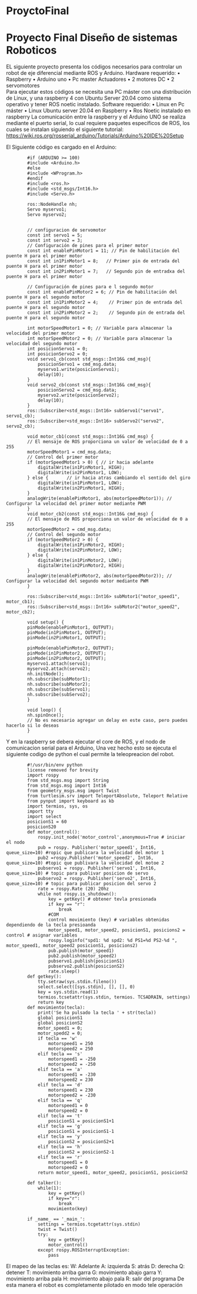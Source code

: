# ProyctoFinal
# Proyecto Final Diseño de sistemas Roboticos 
EL siguiente proyecto presenta los códigos necesarios para controlar un robot de eje diferencial mediante ROS y Arduino. 
Hardware requerido: 
    •	Raspberry 
    •	Arduino uno 
    •	Pc master
Actuadores 
    •	2 motores DC
    •	2 servomotores  
Para ejecutar estos códigos se necesita una PC máster con una distribución de Linux, y una raspberry 4 con Ubuntu Server 20.04 como sistema operativo y tener ROS noetic instalado.
Software requerido: 
    •	Linux en Pc máster
    •	Linux Ubuntu server 20.04 en Raspberry
    •	Ros Noetic instalado en raspberry 
La comunicación entre la raspberry y el Arduino UNO se realiza mediante el puerto serial, lo cual requiere paquetes específicos de ROS, los cuales se instalan siguiendo el siguiente tutorial: 
https://wiki.ros.org/rosserial_arduino/Tutorials/Arduino%20IDE%20Setup

 El Siguiente código es cargado en el Arduino: 
           
            #if (ARDUINO >= 100)
            #include <Arduino.h>
            #else
            #include <WProgram.h>
            #endif
            #include <ros.h>
            #include <std_msgs/Int16.h>
            #include <Servo.h>

            ros::NodeHandle nh;
            Servo myservo1;
            Servo myservo2;


            // configuracion de servomotor 
            const int servo1 = 5;
            const int servo2 = 3;
            // Configuración de pines para el primer motor
            const int enablePinMotor1 = 11; // Pin de habilitación del puente H para el primer motor
            const int in1PinMotor1 = 8;   // Primer pin de entrada del puente H para el primer motor
            const int in2PinMotor1 = 7;   // Segundo pin de entradxa del puente H para el primer motor

            // Configuración de pines para e l segundo motor
            const int enablePinMotor2 = 6; // Pin de habilitación del puente H para el segundo motor
            const int in1PinMotor2 = 4;    // Primer pin de entrada del puente H para el segundo motor
            const int in2PinMotor2 = 2;    // Segundo pin de entrada del puente H para el segundo motor

            int motorSpeedMotor1 = 0; // Variable para almacenar la velocidad del primer motor
            int motorSpeedMotor2 = 0; // Variable para almacenar la velocidad del segundo motor
            int posicionServo1 = 0;
            int posicionServo2 = 0;
            void servo1_cb(const std_msgs::Int16& cmd_msg){
                posicionServo1 = cmd_msg.data;
                myservo1.write(posicionServo1);    
                delay(10);
            }
            void servo2_cb(const std_msgs::Int16& cmd_msg){
                posicionServo2 = cmd_msg.data;
                myservo2.write(posicionServo2);    
                delay(10);
            }
            ros::Subscriber<std_msgs::Int16> subServo1("servo1", servo1_cb);
            ros::Subscriber<std_msgs::Int16> subServo2("servo2", servo2_cb);

            void motor_cb1(const std_msgs::Int16& cmd_msg) {
            // El mensaje de ROS proporciona un valor de velocidad de 0 a 255
            motorSpeedMotor1 = cmd_msg.data;
            // Control del primer motor
            if (motorSpeedMotor1 > 0) { // ir hacia adelante 
                digitalWrite(in1PinMotor1, HIGH);
                digitalWrite(in2PinMotor1, LOW);
            } else {       // ir hacia atras cambiando el sentido del giro 
                digitalWrite(in1PinMotor1, LOW);
                digitalWrite(in2PinMotor1, HIGH);
            }
            analogWrite(enablePinMotor1, abs(motorSpeedMotor1)); // Configurar la velocidad del primer motor mediante PWM
            }
            void motor_cb2(const std_msgs::Int16& cmd_msg) {
            // El mensaje de ROS proporciona un valor de velocidad de 0 a 255
            motorSpeedMotor2 = cmd_msg.data;
            // Control del segundo motor
            if (motorSpeedMotor2 > 0) {
                digitalWrite(in1PinMotor2, HIGH);
                digitalWrite(in2PinMotor2, LOW);
            } else {
                digitalWrite(in1PinMotor2, LOW);
                digitalWrite(in2PinMotor2, HIGH);
            }
            analogWrite(enablePinMotor2, abs(motorSpeedMotor2)); // Configurar la velocidad del segundo motor mediante PWM
            }

            ros::Subscriber<std_msgs::Int16> subMotor1("motor_speed1", motor_cb1);
            ros::Subscriber<std_msgs::Int16> subMotor2("motor_speed2", motor_cb2);

            void setup() {
            pinMode(enablePinMotor1, OUTPUT);
            pinMode(in1PinMotor1, OUTPUT);
            pinMode(in2PinMotor1, OUTPUT);

            pinMode(enablePinMotor2, OUTPUT);
            pinMode(in1PinMotor2, OUTPUT);
            pinMode(in2PinMotor2, OUTPUT);
            myservo1.attach(servo1);
            myservo2.attach(servo2);
            nh.initNode();
            nh.subscribe(subMotor1);
            nh.subscribe(subMotor2);
            nh.subscribe(subServo1);
            nh.subscribe(subServo2);
            }

            void loop() {
            nh.spinOnce();
            // No es necesario agregar un delay en este caso, pero puedes hacerlo si lo deseas
            }

Y en la raspberry se debera ejecutar el core de ROS, y el nodo de comunicacion serial para el Arduino, Una vez hecho esto se ejecuta el siguiente codigo de python el cual permite la teleopreacion del robot. 

            #!/usr/bin/env python
            license removed for brevity
            import rospy
            from std_msgs.msg import String
            from std_msgs.msg import Int16
            from geometry_msgs.msg import Twist
            from turtlesim.srv import TeleportAbsolute, Teleport Relative
            from pynput import keyboard as kb
            import termios, sys, os
            import tty
            import select
            posicionS1 = 60
            posicionS20
            def motor_control():
                rospy.init_node('motor_control',anonymous=True # iniciar el nodo
                pub = rospy. Publisher('motor_speed1', Int16, queue_size=10) #ropic que publicara la velocidad del motor 1
                pub2 =rospy.Publisher('motor_speed2', Int16, queue_size=10) #topic que publivara la velocidad del motoe 2
                pubservo1 = rospy. Publisher('servo1', Int16, queue_size=10) # topic para publivar posicion de servo
                pubservo2 = rospy. Publisher('servo2', Int16, queue_size=10) # topic para publicar posicion del servo 2
                rate = rospy.Rate (20) 20hz
                while not rospy.is_shutdown():
                    key = getKey() # obtener tevla presionada
                    if key == "r":
                        break
                    #COM
                    control movimiento (key) # variables obtenidas dependiendo de la tecla presioanda
                    motor_speed1, motor_speed2, posicionS1, posicions2 = control # asignar variables
                    rospy.loginfo("spd1: %d spd2: %d PS1=%d PS2-%d ", motor_speed1, motor_speed2 posicionS1, posicions2)
                    pub.publish(motor_speed1)
                    pub2.publish(motor_speed2)
                    pubservo1.publish(posicionS1)
                    pubservo2.publish(posicionS2)
                    rate.sleep()
            def getkey():
                tty.setraw(sys.stdin.fileno())
                select.select([sys.stdin], [], [], 0)
                key = sys.stdin.read(1)
                termios.tcsetattr(sys.stdin, termios. TCSADRAIN, settings)
                return key
            def movimiento(tecla):
            	print('Se ha pulsado la tecla ' + str(tecla))
                global posicionS1
                global posicionS2
                motor_speed1 = 0;
                motor_spedd2 = 0;
                if tecla == 'w'
                    motorspeed1 = 250
                    motorspeed2 = 250
                elif tecla == 's'
                    motorspeed1 = -250
                    motorspeed2 = -250
                elif tecla == 'a'
                    motorspeed1 = -230
                    motorspeed2 = 230
                elif tecla == 'd'
                    motorspeed1 = 230
                    motorspeed2 = -230
                elif tecla == 'q'
                    motorspeed1 = 0
                    motorspeed2 = 0
                elif tecla == 't'
                    posicionS1 = posicionS1+1
                elif tecla == 'g'
                    posicionS1 = posicionS1-1
                elif tecla == 'y'
                    posicionS2 = posicionS2+1
                elif tecla == 'h'
                    posicionS2 = posicionS2-1
                elif tecla == 'r'
                    motorspeed1 = 0
                    motorspeed2 = 0
                return motor_speed1, motor_speed2, posicionS1, posicionS2

            def talker():
                while(1):
                    key = getKey()
                    if key=="r":
                        break
                    movimiento(key)

            if _name_ == '_main_':
                settings = termios.tcgetattr(sys.stdin)
                twist = Twist()
                try:
                    key = getKey()
                    motor_control()
                except rospy.ROSInterruptException:
                    pass

El mapeo de las teclas es: 
W: Adelante 
A: izquierda 
S: atrás
D: derecha
Q: detener 
T: movimiento arriba garra 
G: movimiento abajo garra 
Y: movimiento arriba pala
H: movimiento abajo pala
R: salir del programa
De esta manera el robot es completamente pilotado en modo tele operación
